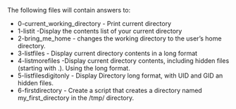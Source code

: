 The following files will contain answers to:
 - 0-current_working_directory - Print current directory
 - 1-listit -Display the contents list of your current directory
 - 2-bring_me_home - changes the working directory to the user’s home directory.
 - 3-listfiles - Display current directory contents in a long format
 - 4-listmorefiles -Display current directory contents, including hidden files (starting with .). Using the long format.
 - 5-listfilesdigitonly - Display Directory long format, with UID and GID an hidden files.
 - 6-firstdirectory - Create a script that creates a directory named my_first_directory in the /tmp/ directory.
